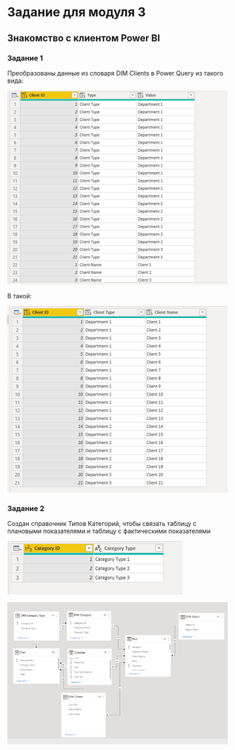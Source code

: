 # Задание для модуля 3

## Знакомство с клиентом Power BI

### Задание 1
Преобразованы данные из словаря DIM Clients в Power Query из такого вида:

![alt text](https://github.com/AnastasiaAvakimova/DE-101/blob/main/Module3/images/task1.1.PNG)

В такой:

![alt text](https://github.com/AnastasiaAvakimova/DE-101/blob/main/Module3/images/task1.2.PNG)

### Задание 2
Создан справочник Типов Категорий, чтобы связать таблицу с плановыми показателями и таблицу с фактическими показателями

![alt text](https://github.com/AnastasiaAvakimova/DE-101/blob/main/Module3/images/task2.1.PNG)

![alt text](https://github.com/AnastasiaAvakimova/DE-101/blob/main/Module3/images/task2.2.PNG)
